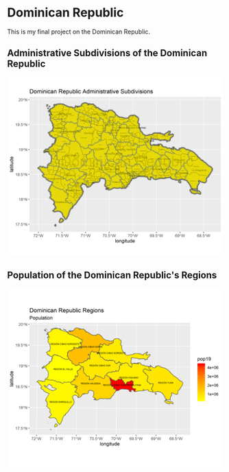 # Dominican Republic

This is my final project on the Dominican Republic.

## Administrative Subdivisions of the Dominican Republic

![](dr.png)

## Population of the Dominican Republic's Regions

![](dom_pop19_1.png)
